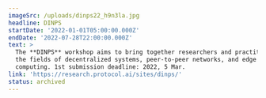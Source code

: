 ```yaml
---
imageSrc: /uploads/dinps22_h9n3la.jpg
headline: DINPS
startDate: '2022-01-01T05:00:00.000Z'
endDate: '2022-07-28T22:00:00.000Z'
text: >
  The **DINPS** workshop aims to bring together researchers and practitioners in
  the fields of decentralized systems, peer-to-peer networks, and edge
  computing. 1st submission deadline: 2022, 5 Mar.
link: 'https://research.protocol.ai/sites/dinps/'
status: archived
---
```


